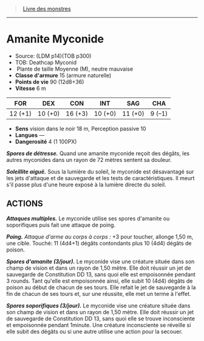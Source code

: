 ﻿> [Livre des monstres](tome_of_beasts.md)

---

# Amanite Myconide

- Source: (LDM p14)(TOB p300)
- TOB: Deathcap Myconid
-  Plante de taille Moyenne (M), neutre mauvaise
- **Classe d'armure** 15 (armure naturelle)
- **Points de vie** 90 (12d8+36)
- **Vitesse** 6 m

|FOR|DEX|CON|INT|SAG|CHA|
|---|---|---|---|---|---|
|12 (+1)|10 (+0)|16 (+3)|10 (+0)|11 (+0)|9 (–1)|

- **Sens** vision dans le noir 18 m, Perception passive 10
- **Langues** —
- **Dangerosité** 4 (1 100PX)

**_Spores de détresse._** Quand une amanite myconide reçoit des dégâts, les autres myconides dans un rayon de 72 mètres sentent sa douleur.

**_Soleillite aiguë._** Sous la lumière du soleil, le myconide est désavantagé sur les jets d'attaque et de sauvegarde et les tests de caractéristiques. Il meurt s'il passe plus d'une heure exposé à la lumière directe du soleil.

## ACTIONS

**_Attaques multiples._** Le myconide utilise ses spores d'amanite ou soporifiques puis fait une attaque de poing.

**_Poing._** _Attaque d'arme au corps à corps :_ +3 pour toucher, allonge 1,50 m, une cible. Touché: 11 (4d4+1) dégâts contondants plus 10 (4d4) dégâts de poison.

**_Spores d'amanite (3/jour)._** Le myconide vise une créature située dans son champ de vision et dans un rayon de 1,50 mètre. Elle doit réussir un jet de sauvegarde de Constitution DD 13, sans quoi elle est empoisonnée pendant 3 rounds. Tant qu'elle est empoisonnée ainsi, elle subit 10 (4d4) dégâts de poison au début de chacun de ses tours. Elle refait le jet de sauvegarde à la fin de chacun de ses tours et, sur une réussite, elle met un terme à l'effet.

**_Spores soporifiques (3/jour)._** Le myconide vise une créature située dans son champ de vision et dans un rayon de 1,50 mètre. Elle doit réussir un jet de sauvegarde de Constitution DD 13, sans quoi elle se trouve inconsciente et empoisonnée pendant 1minute. Une créature inconsciente se réveille si elle subit des dégâts ou si une autre utilise une action pour la secouer.

